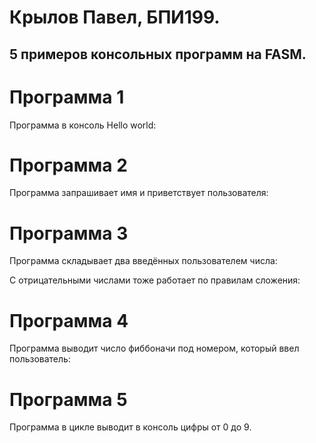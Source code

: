 # Крылов Павел, БПИ199.
## 5 примеров консольных программ на FASM.

# Программа 1
Программа  в консоль Hello world:

# Программа 2
Программа запрашивает имя и приветствует пользователя:

# Программа 3
Программа складывает два введённых пользователем числа:

С отрицательными числами тоже работает по правилам сложения:

# Программа 4
Программа выводит число фиббоначи под номером, который ввел пользователь:

# Программа 5
Программа в цикле выводит в консоль цифры от 0 до 9.
